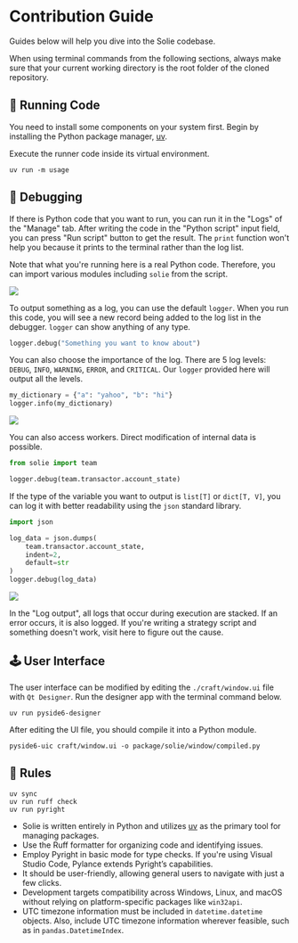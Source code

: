 # Contribution Guide

Guides below will help you dive into the Solie codebase.

When using terminal commands from the following sections, always make sure that your current working directory is the root folder of the cloned repository.

## 🧮 Running Code

You need to install some components on your system first. Begin by installing the Python package manager, [uv](https://docs.astral.sh/uv/getting-started/installation/).

Execute the runner code inside its virtual environment.

```shell
uv run -m usage
```

## 🧰 Debugging

If there is Python code that you want to run, you can run it in the "Logs" of the "Manage" tab. After writing the code in the "Python script" input field, you can press "Run script" button to get the result. The `print` function won't help you because it prints to the terminal rather than the log list.

Note that what you're running here is a real Python code. Therefore, you can import various modules including `solie` from the script.

![](assets/example_005.png)

To output something as a log, you can use the default `logger`. When you run this code, you will see a new record being added to the log list in the debugger. `logger` can show anything of any type.

```python
logger.debug("Something you want to know about")
```

You can also choose the importance of the log. There are 5 log levels: `DEBUG`, `INFO`, `WARNING`, `ERROR`, and `CRITICAL`. Our `logger` provided here will output all the levels.

```python
my_dictionary = {"a": "yahoo", "b": "hi"}
logger.info(my_dictionary)
```

![](assets/example_032.png)

You can also access workers. Direct modification of internal data is possible.

```python
from solie import team

logger.debug(team.transactor.account_state)
```

If the type of the variable you want to output is `list[T]` or `dict[T, V]`, you can log it with better readability using the `json` standard library.

```python
import json

log_data = json.dumps(
    team.transactor.account_state,
    indent=2,
    default=str
)
logger.debug(log_data)
```

![](assets/example_034.png)

In the "Log output", all logs that occur during execution are stacked. If an error occurs, it is also logged. If you're writing a strategy script and something doesn't work, visit here to figure out the cause.

## 🕹️ User Interface

The user interface can be modified by editing the `./craft/window.ui` file with `Qt Designer`. Run the designer app with the terminal command below.

```shell
uv run pyside6-designer
```

After editing the UI file, you should compile it into a Python module.

```shell
pyside6-uic craft/window.ui -o package/solie/window/compiled.py
```

## 🚦 Rules

```shell
uv sync
uv run ruff check
uv run pyright
```

- Solie is written entirely in Python and utilizes [uv](https://docs.astral.sh/uv/) as the primary tool for managing packages.
- Use the Ruff formatter for organizing code and identifying issues.
- Employ Pyright in basic mode for type checks. If you're using Visual Studio Code, Pylance extends Pyright’s capabilities.
- It should be user-friendly, allowing general users to navigate with just a few clicks.
- Development targets compatibility across Windows, Linux, and macOS without relying on platform-specific packages like `win32api`.
- UTC timezone information must be included in `datetime.datetime` objects. Also, include UTC timezone information wherever feasible, such as in `pandas.DatetimeIndex`.
